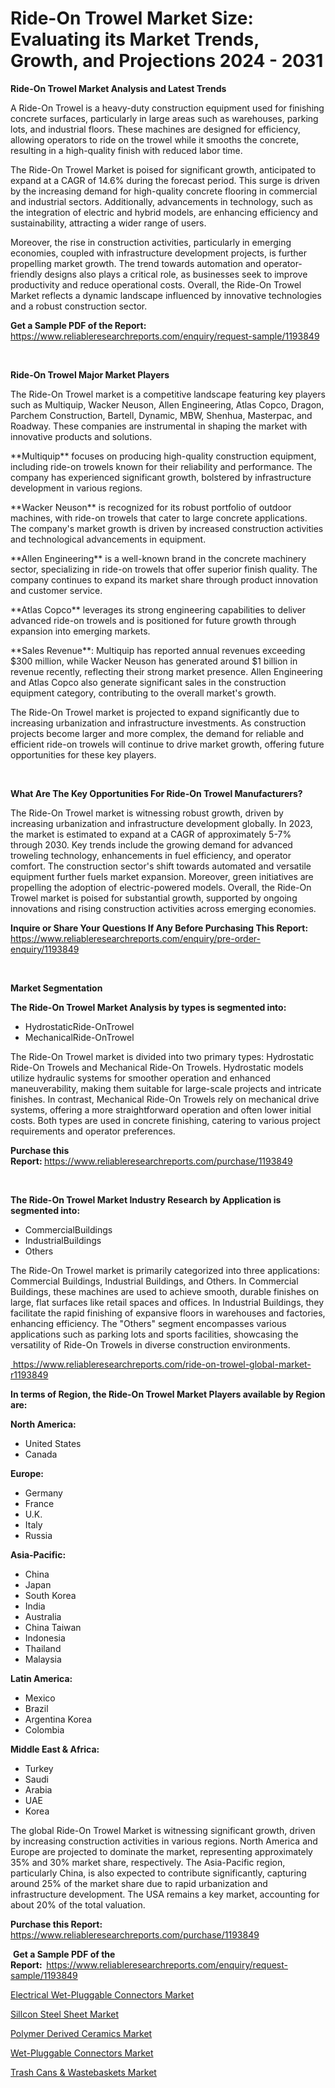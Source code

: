 <p><h1>Ride-On Trowel Market Size: Evaluating its Market Trends, Growth, and Projections 2024 - 2031</h1></p><p><strong>Ride-On Trowel Market Analysis and Latest Trends</strong></p>
<p><p>A Ride-On Trowel is a heavy-duty construction equipment used for finishing concrete surfaces, particularly in large areas such as warehouses, parking lots, and industrial floors. These machines are designed for efficiency, allowing operators to ride on the trowel while it smooths the concrete, resulting in a high-quality finish with reduced labor time.</p><p>The Ride-On Trowel Market is poised for significant growth, anticipated to expand at a CAGR of 14.6% during the forecast period. This surge is driven by the increasing demand for high-quality concrete flooring in commercial and industrial sectors. Additionally, advancements in technology, such as the integration of electric and hybrid models, are enhancing efficiency and sustainability, attracting a wider range of users. </p><p>Moreover, the rise in construction activities, particularly in emerging economies, coupled with infrastructure development projects, is further propelling market growth. The trend towards automation and operator-friendly designs also plays a critical role, as businesses seek to improve productivity and reduce operational costs. Overall, the Ride-On Trowel Market reflects a dynamic landscape influenced by innovative technologies and a robust construction sector.</p></p>
<p><strong>Get a Sample PDF of the Report:&nbsp;</strong> <a href="https://www.reliableresearchreports.com/enquiry/request-sample/1193849?utm_campaign=34&utm_medium=2&utm_source=Github&utm_content=ia&utm_term=06122024&utm_id=ride-on-trowel">https://www.reliableresearchreports.com/enquiry/request-sample/1193849</a></p>
<p>&nbsp;</p>
<p><strong>Ride-On Trowel Major Market Players</strong></p>
<p><p>The Ride-On Trowel market is a competitive landscape featuring key players such as Multiquip, Wacker Neuson, Allen Engineering, Atlas Copco, Dragon, Parchem Construction, Bartell, Dynamic, MBW, Shenhua, Masterpac, and Roadway. These companies are instrumental in shaping the market with innovative products and solutions.</p><p>**Multiquip** focuses on producing high-quality construction equipment, including ride-on trowels known for their reliability and performance. The company has experienced significant growth, bolstered by infrastructure development in various regions. </p><p>**Wacker Neuson** is recognized for its robust portfolio of outdoor machines, with ride-on trowels that cater to large concrete applications. The company's market growth is driven by increased construction activities and technological advancements in equipment. </p><p>**Allen Engineering** is a well-known brand in the concrete machinery sector, specializing in ride-on trowels that offer superior finish quality. The company continues to expand its market share through product innovation and customer service.</p><p>**Atlas Copco** leverages its strong engineering capabilities to deliver advanced ride-on trowels and is positioned for future growth through expansion into emerging markets.</p><p>**Sales Revenue**: Multiquip has reported annual revenues exceeding $300 million, while Wacker Neuson has generated around $1 billion in revenue recently, reflecting their strong market presence. Allen Engineering and Atlas Copco also generate significant sales in the construction equipment category, contributing to the overall market's growth.</p><p>The Ride-On Trowel market is projected to expand significantly due to increasing urbanization and infrastructure investments. As construction projects become larger and more complex, the demand for reliable and efficient ride-on trowels will continue to drive market growth, offering future opportunities for these key players.</p></p>
<p>&nbsp;</p>
<p><strong>What Are The Key Opportunities For Ride-On Trowel Manufacturers?</strong></p>
<p><p>The Ride-On Trowel market is witnessing robust growth, driven by increasing urbanization and infrastructure development globally. In 2023, the market is estimated to expand at a CAGR of approximately 5-7% through 2030. Key trends include the growing demand for advanced troweling technology, enhancements in fuel efficiency, and operator comfort. The construction sector's shift towards automated and versatile equipment further fuels market expansion. Moreover, green initiatives are propelling the adoption of electric-powered models. Overall, the Ride-On Trowel market is poised for substantial growth, supported by ongoing innovations and rising construction activities across emerging economies.</p></p>
<p><strong>Inquire or Share Your Questions If Any Before Purchasing This Report:</strong> <a href="https://www.reliableresearchreports.com/enquiry/pre-order-enquiry/1193849?utm_campaign=34&utm_medium=2&utm_source=Github&utm_content=ia&utm_term=06122024&utm_id=ride-on-trowel">https://www.reliableresearchreports.com/enquiry/pre-order-enquiry/1193849</a></p>
<p>&nbsp;</p>
<p><strong>Market Segmentation</strong></p>
<p><strong>The Ride-On Trowel Market Analysis by types is segmented into:</strong></p>
<p><ul><li>HydrostaticRide-OnTrowel</li><li>MechanicalRide-OnTrowel</li></ul></p>
<p><p>The Ride-On Trowel market is divided into two primary types: Hydrostatic Ride-On Trowels and Mechanical Ride-On Trowels. Hydrostatic models utilize hydraulic systems for smoother operation and enhanced maneuverability, making them suitable for large-scale projects and intricate finishes. In contrast, Mechanical Ride-On Trowels rely on mechanical drive systems, offering a more straightforward operation and often lower initial costs. Both types are used in concrete finishing, catering to various project requirements and operator preferences.</p></p>
<p><strong>Purchase this Report:&nbsp;</strong><a href="https://www.reliableresearchreports.com/purchase/1193849?utm_campaign=34&utm_medium=2&utm_source=Github&utm_content=ia&utm_term=06122024&utm_id=ride-on-trowel">https://www.reliableresearchreports.com/purchase/1193849</a></p>
<p>&nbsp;</p>
<p><strong>The Ride-On Trowel Market Industry Research by Application is segmented into:</strong></p>
<p><ul><li>CommercialBuildings</li><li>IndustrialBuildings</li><li>Others</li></ul></p>
<p><p>The Ride-On Trowel market is primarily categorized into three applications: Commercial Buildings, Industrial Buildings, and Others. In Commercial Buildings, these machines are used to achieve smooth, durable finishes on large, flat surfaces like retail spaces and offices. In Industrial Buildings, they facilitate the rapid finishing of expansive floors in warehouses and factories, enhancing efficiency. The "Others" segment encompasses various applications such as parking lots and sports facilities, showcasing the versatility of Ride-On Trowels in diverse construction environments.</p></p>
<p><a href="https://www.reliableresearchreports.com/ride-on-trowel-global-market-r1193849?utm_campaign=34&utm_medium=2&utm_source=Github&utm_content=ia&utm_term=06122024&utm_id=ride-on-trowel">&nbsp;https://www.reliableresearchreports.com/ride-on-trowel-global-market-r1193849</a></p>
<p><strong>In terms of Region, the Ride-On Trowel Market Players available by Region are:</strong></p>
<p>
    <p> <strong> North America: </strong>
        <ul>
            <li>United States</li>
            <li>Canada</li>
        </ul>
        </p> 
    <p> <strong> Europe: </strong>
        <ul>
            <li>Germany</li>
            <li>France</li>
            <li>U.K.</li>
            <li>Italy</li>
            <li>Russia</li>
        </ul>
        </p> 
    <p> <strong> Asia-Pacific: </strong>
        <ul>
            <li>China</li>
            <li>Japan</li>
            <li>South Korea</li>
            <li>India</li>
            <li>Australia</li>
            <li>China Taiwan</li>
            <li>Indonesia</li>
            <li>Thailand</li>
            <li>Malaysia</li>
        </ul>
        </p> 
    <p> <strong> Latin America: </strong>
        <ul>
            <li>Mexico</li>
            <li>Brazil</li>
            <li>Argentina Korea</li>
            <li>Colombia</li>
        </ul>
        </p> 
    <p> <strong> Middle East & Africa: </strong>
        <ul>
            <li>Turkey</li>
            <li>Saudi</li>
            <li>Arabia</li>
            <li>UAE</li>
            <li>Korea</li>
        </ul>
    </p>
    </p>
<p><p>The global Ride-On Trowel Market is witnessing significant growth, driven by increasing construction activities in various regions. North America and Europe are projected to dominate the market, representing approximately 35% and 30% market share, respectively. The Asia-Pacific region, particularly China, is also expected to contribute significantly, capturing around 25% of the market share due to rapid urbanization and infrastructure development. The USA remains a key market, accounting for about 20% of the total valuation.</p></p>
<p><strong>Purchase this Report: </strong><a href="https://www.reliableresearchreports.com/purchase/1193849?utm_campaign=34&utm_medium=2&utm_source=Github&utm_content=ia&utm_term=06122024&utm_id=ride-on-trowel">https://www.reliableresearchreports.com/purchase/1193849</a></p>
<p>&nbsp;<strong>Get a Sample PDF of the Report:&nbsp;&nbsp;</strong><a href="https://www.reliableresearchreports.com/enquiry/request-sample/1193849?utm_campaign=34&utm_medium=2&utm_source=Github&utm_content=ia&utm_term=06122024&utm_id=ride-on-trowel">https://www.reliableresearchreports.com/enquiry/request-sample/1193849</a></p>
<p><strong></strong></p>
<p><p><a href="https://issuu.com/reportprime-2/docs/electrical-wet-pluggable-connectors-market-size-20?utm_campaign=34&utm_medium=2&utm_source=Github&utm_content=ia&utm_term=06122024&utm_id=ride-on-trowel">Electrical Wet-Pluggable Connectors Market</a></p><p><a href="https://github.com/HobertDavis43/Market-Research-Report-List-1/blob/main/sillcon-steel-sheet-market.md?utm_campaign=34&utm_medium=2&utm_source=Github&utm_content=ia&utm_term=06122024&utm_id=ride-on-trowel">Sillcon Steel Sheet Market</a></p><p><a href="https://www.linkedin.com/pulse/competitive-overview-polymer-derived-ceramics-market-growth-rypre?utm_campaign=34&utm_medium=2&utm_source=Github&utm_content=ia&utm_term=06122024&utm_id=ride-on-trowel">Polymer Derived Ceramics Market</a></p><p><a href="https://issuu.com/reportprime-2/docs/wet-pluggable-connectors-market-size-2030.pptx?utm_campaign=34&utm_medium=2&utm_source=Github&utm_content=ia&utm_term=06122024&utm_id=ride-on-trowel">Wet-Pluggable Connectors Market</a></p><p><a href="https://www.linkedin.com/pulse/t-insight-dial-ziosf?utm_campaign=34&utm_medium=2&utm_source=Github&utm_content=ia&utm_term=06122024&utm_id=ride-on-trowel">Trash Cans & Wastebaskets Market</a></p></p>